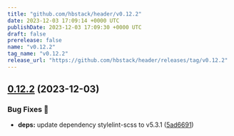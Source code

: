 ```yaml
---
title: "github.com/hbstack/header/v0.12.2"
date: 2023-12-03 17:09:14 +0000 UTC
publishDate: 2023-12-03 17:09:30 +0000 UTC
draft: false
prerelease: false
name: "v0.12.2"
tag_name: "v0.12.2"
release_url: "https://github.com/hbstack/header/releases/tag/v0.12.2"
---
```


## [0.12.2](https://github.com/hbstack/header/compare/v0.12.1...v0.12.2) (2023-12-03)


### Bug Fixes 🐞

* **deps:** update dependency stylelint-scss to v5.3.1 ([5ad6691](https://github.com/hbstack/header/commit/5ad66914614aaaba0d4514a2f3f354c5686e89c1))
